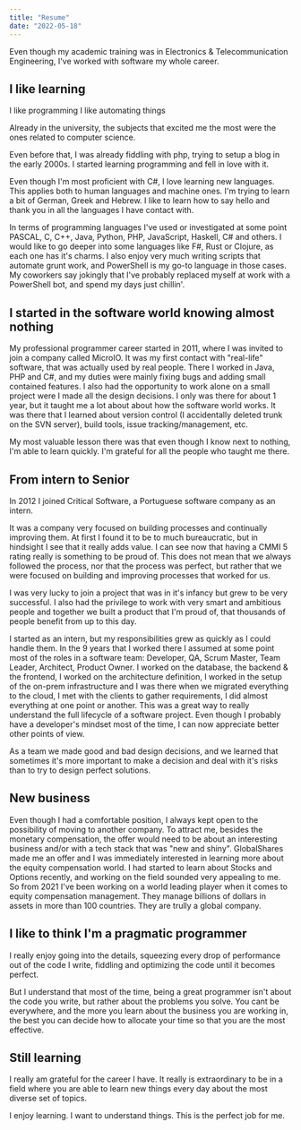```yaml
---
title: "Resume"
date: "2022-05-18"
---
```


Even though my academic training was in Electronics & Telecommunication Engineering, I've worked with software my whole career.

## I like learning
I like programming
I like automating things

Already in the university, the subjects that excited me the most were the ones related to computer science.

Even before that, I was already fiddling with php, trying to setup a blog in the early 2000s. I started learning programming and fell in love with it.

Even though I'm most proficient with C#, I love learning new languages. This applies both to human languages and machine ones. I'm trying to learn a bit of German, Greek and Hebrew. I like to learn how to say hello and thank you in all the languages I have contact with.

In terms of programming languages I've used or investigated at some point PASCAL, C, C++, Java, Python, PHP, JavaScript, Haskell, C# and others. I would like to go deeper into some languages like F#, Rust or Clojure, as each one has it's charms. I also enjoy very much writing scripts that automate grunt work, and PowerShell is my go-to language in those cases. My coworkers say jokingly that I've probably replaced myself at work with a PowerShell bot, and spend my days just chillin'.

## I started in the software world knowing almost nothing

My professional programmer career started in 2011, where I was invited to join a company called MicroIO. It was my first contact with "real-life" software, that was actually used by real people. There I worked in Java, PHP and C#, and my duties were mainly fixing bugs and adding small contained features. I also had the opportunity to work alone on a small project were I made all the design decisions. I only was there for about 1 year, but it taught me a lot about about how the software world works. It was there that I learned about version control (I accidentally deleted trunk on the SVN server), build tools, issue tracking/management, etc.

My most valuable lesson there was that even though I know next to nothing, I'm able to learn quickly. I'm grateful for all the people who taught me there.

## From intern to Senior

In 2012 I joined Critical Software, a Portuguese software company as an intern.

It was a company very focused on building processes and continually improving them. At first I found it to be to much bureaucratic, but in hindsight I see that it really adds value. I can see now that having a CMMI 5 rating really is something to be proud of. This does not mean that we always followed the process, nor that the process was perfect, but rather that we were focused on building and improving processes that worked for us.

I was very lucky to join a project that was in it's infancy but grew to be very successful. I also had the privilege to work with very smart and ambitious people and together we built a product that I'm proud of, that thousands of people benefit from up to this day.

I started as an intern, but my responsibilities grew as quickly as I could handle them. In the 9 years that I worked there I assumed at some point most of the roles in a software team: Developer, QA, Scrum Master, Team Leader, Architect, Product Owner. I worked on the database, the backend & the frontend, I worked on the architecture definition, I worked in the setup of the on-prem infrastructure and I was there when we migrated everything to the cloud, I met with the clients to gather requirements, I did almost everything at one point or another. This was a great way to really understand the full lifecycle of a software project. Even though I probably have a developer's mindset most of the time, I can now appreciate better other points of view.

As a team we made good and bad design decisions, and we learned that sometimes it's more important to make a decision and deal with it's risks than to try to design perfect solutions.

## New business

Even though I had a comfortable position, I always kept open to the possibility of moving to another company. To attract me, besides the monetary compensation, the offer would need to be about an interesting business and/or with a tech stack that was "new and shiny". GlobalShares made me an offer and I was immediately interested in learning more about the equity compensation world. I had started to learn about Stocks and Options recently, and working on the field sounded very appealing to me. So from 2021 I've been working on a world leading player when it comes to equity compensation management. They manage billions of dollars in assets in more than 100 countries. They are trully a global company.

## I like to think I'm a pragmatic programmer

I really enjoy going into the details, squeezing every drop of performance out of the code I write, fiddling and optimizing the code until it becomes perfect.

But I understand that most of the time, being a great programmer isn't about the code you write, but rather about the problems you solve. You cant be everywhere, and the more you learn about the business you are working in, the best you can decide how to allocate your time so that you are the most effective.

## Still learning

I really am grateful for the career I have. It really is extraordinary to be in a field where you are able to learn new things every day about the most diverse set of topics.

I enjoy learning. I want to understand things. This is the perfect job for me.
